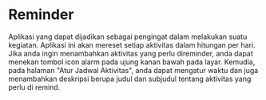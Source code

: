 # Reminder
Aplikasi yang dapat dijadikan sebagai pengingat dalam melakukan suatu kegiatan. Aplikasi ini akan mereset setiap aktivitas dalam hitungan per hari. Jika anda ingin menambahkan aktivitas yang perlu direminder, anda dapat menekan tombol icon alarm pada ujung kanan bawah pada layar. Kemudia, pada halaman "Atur Jadwal Aktivitas", anda dapat mengatur waktu dan juga menambahkan deskripsi berupa judul dan subjudul tentang aktivitas yang perlu di remind.




